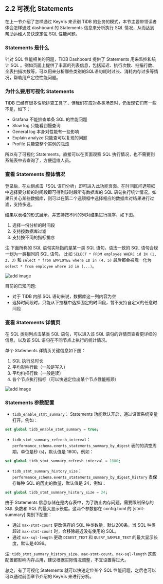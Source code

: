 ## 2.2 可视化 Statements

在上一节介绍了怎样通过 KeyVis 来识别 TiDB 的业务的模式，本节主要带领读者体会怎样通过 dashboard 的 Statements 信息来分析执行 SQL 情况，从而达到帮助运维人员快速定位 SQL 性能问题。

### Statements 是什么

针对 SQL 性能相关的问题，TiDB Dashboard 提供了 Statements 用来监控和统计 SQL 。例如页面上提供了丰富的列表信息，包括延迟、执行次数、扫描行数、全表扫描次数等，可以用来分析哪些类别的SQL语句耗时过长、消耗内存过多等情况，帮助用户定位性能问题。

### 为什么要用可视化 Statements

TiDB 已经有很多性能排查工具了，但我们在应对各类场景时，仍发现它们有一些不足，如下：
- Grafana 不能排查单条 SQL 的性能问题
- Slow log 只能看到慢查询
- General log 本身对性能有一些影响
- Explain analyze 只能查可以复现的问题
- Profile 只能查整个实例的瓶颈

所以有了可视化 Statements，直接可以在页面观察 SQL 执行情况，也不需要到系统表中去查询了，方便运维人员。

### 查看 Statements 整体情况

登录后，在左侧点击「SQL 语句分析」即可进入此功能页面。在时间区间选项框中选择要分析的时间段即可得到该时段所有数据库的 SQL 语句执行统计情况，如果只关心某些数据库，则可以在第二个选项框中选择相应的数据库对结果进行过滤，支持多选。

结果以表格的形式展示，并支持按不同的列对结果进行排序，如下图。
1. 选择一份分析的时间段
2. 支持按数据库过滤
3. 支持按不同的指标排序

注:下面所称的 SQL 语句实际指的是某一类 SQL 语句。语法一致的 SQL 语句会规一划为一类相同的 SQL 语句。
比如 `SELECT * FROM employee WHERE id IN (1, 2, 3)` 和 `select * from EMPLOYEE where ID in (4, 5)` 最后都会被规一化为 `select * from employee where id in (...)`。

![add image](/res/session3/chapter3/slow-query-table/1.jpg)

目前的已知问题:
- 对于 TiDB 内部 SQL 语句来说，数据库这一列内容为空
- 选择时间段时，只能从下拉框中选择固定的时间段，暂不支持自定义的任意时间段

### 查看 Statements 详情页

在 SQL 类别列点击某类 SQL 语句，可以进入该 SQL 语句的详情页查看更详细的信息，以及该 SQL 语句在不同节点上执行的统计情况。

单个 Statements 详情页关键信息如下图：
1. SQL 执行总时长
2. 平均影响行数（一般是写入）
3. 平均扫描行数（一般是读）
4. 各个节点执行指标（可以快速定位出某个节点性能瓶颈）

![add image](/res/session3/chapter3/slow-query-table/2.jpg)

### Statements 参数配置
* `tidb_enable_stmt_summary`： Statements 功能默认开启，通过设置系统变量打开，例如：

```sql
set global tidb_enable_stmt_summary = true;
```

* `tidb_stmt_summary_refresh_interval`：`performance_schema.events_statements_summary_by_digest` 表的的清空周期，单位是秒 (s)，默认值是 1800，例如：

```sql
set global tidb_stmt_summary_refresh_interval = 1800;
```

* `tidb_stmt_summary_history_size`：`performance_schema.events_statements_summary_by_digest_history` 表保存每种 SQL 的历史的数量，默认值是 24，例如：

```sql
set global tidb_stmt_summary_history_size = 24;
```

由于 Statements 信息存储在是内存表中，为了防止内存问题，需要限制保存的 SQL 条数和 SQL 的最大显示长度。这两个参数都在 config.toml 的 [stmt-summary] 类别下配置：
* 通过 `max-stmt-count` 更改保存的 SQL 种类数量，默认200条。当 SQL 种类超过 `max-stmt-count` 时，会移除最近没有使用的 SQL。
* 通过 `max-sql-length` 更改 `DIGEST_TEXT` 和 `QUERY_SAMPLE_TEXT` 的最大显示长度，默认是4096。

注: `tidb_stmt_summary_history_size`、`max-stmt-count`、`max-sql-length` 这些配置都影响内存占用，建议根据实际情况调整，不宜设置得过大。

总之，有了可视化 Statements 就可以快速定位某个 SQL 性能问题，之后也可以可以通过前面章节介绍的 KeyVis 来进行分析。

